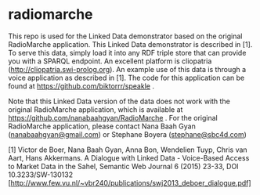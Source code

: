# radiomarche
This repo is used for the Linked Data demonstrator based on the original RadioMarche application. This Linked Data demonstrator is described in [1]. To serve this data, simply load it into any RDF triple store that can provide you with a SPARQL endpoint. An excellent platform is cliopatria (http://cliopatria.swi-prolog.org). An example use of this data is through a voice application as described in [1]. The code for this application can be found at https://github.com/biktorrr/speakle .

Note that this Linked Data version of the data does not work with the original RadioMarche application, which is available at https://github.com/nanabaahgyan/RadioMarche . For the original RadioMarche application, please contact Nana Baah Gyan (nanabaahgyan@gmail.com) or Stephane Boyera (stephane@sbc4d.com)

[1] Victor de Boer, Nana Baah Gyan, Anna Bon, Wendelien Tuyp, Chris van Aart, Hans Akkermans. A Dialogue with Linked Data - Voice-Based Access to Market Data in the Sahel, Semantic Web Journal 6 (2015) 23-33, DOI 10.3233/SW-130132 [http://www.few.vu.nl/~vbr240/publications/swj2013_deboer_dialogue.pdf]
